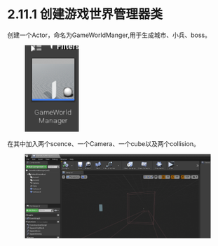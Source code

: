 # 2.11.1 创建游戏世界管理器类

创建一个Actor，命名为GameWorldManger,用于生成城市、小兵、boss。

<figure><img src="../../.gitbook/assets/image (344).png" alt=""><figcaption></figcaption></figure>

在其中加入两个scence、一个Camera、一个cube以及两个collision。

<figure><img src="../../.gitbook/assets/image (324).png" alt=""><figcaption></figcaption></figure>

